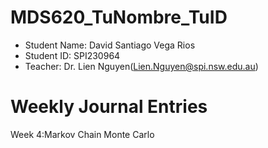 # MDS620_TuNombre_TuID
- Student Name: David Santiago Vega Rios
- Student ID: SPI230964
- Teacher: Dr. Lien Nguyen(Lien.Nguyen@spi.nsw.edu.au)
# Weekly Journal Entries 
Week 4:Markov Chain Monte Carlo
